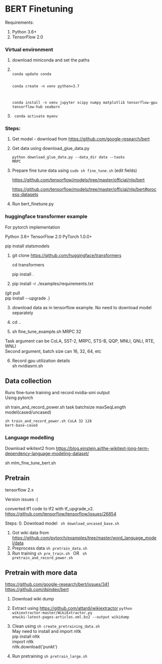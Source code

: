 # BERT Finetuning

Requirements:

1. Python 3.6+
2. TensorFlow 2.0

### Virtual environment

1. download miniconda and set the paths
2. <code>
   conda update conda

   conda create -n venv python=3.7

   conda install -n venv jupyter scipy numpy matplotlib tensorflow-gpu tensorflow-hub seaborn 
   </code>

3. <code> conda activate myenv</code>
<!-- 
4. <code> pip install tf-models-nightly </code>  -->

### Steps:

1. Get model - download from https://github.com/google-research/bert

2. Get data using download_glue_data.py

   <code>python download_glue_data.py --data_dir data --tasks MRPC</code>

3. Prepare fine tune data using <code>sudo sh fine_tune.sh</code>
   (edit fields)

   https://github.com/tensorflow/models/tree/master/official/nlp/bert

   https://github.com/tensorflow/models/tree/master/official/nlp/bert#process-datasets

4. Run bert_finetune.py


### huggingface transformer example

For pytorch implementation

Python 3.6+ TensorFlow 2.0 PyTorch 1.0.0+

pip install statsmodels

1. git clone https://github.com/huggingface/transformers

    cd transformers

    pip install .

2. pip install -r ./examples/requirements.txt

(git pull \
pip install --upgrade .)


3. download data as in tensorflow example. No need to download model separately

4. cd ..
5. sh fine_tune_example.sh MRPC 32

Task argument can be CoLA, SST-2, MRPC, STS-B, QQP, MNLI, QNLI, RTE, WNLI \
Second argument, batch size can 16, 32, 64, etc

6. Record gpu utilization details \
 sh nvidiasmi.sh

## Data collection
Runs fine-tune training and record nvidia-smi output \
Using pytorch 

sh train_and_record_power.sh task batchsize maxSeqLength model(cased/uncased)

<code>sh train_and_record_power.sh CoLA 32 128 bert-base-cased</code>
 
### Language modelling

Download wikitext2 from https://blog.einstein.ai/the-wikitext-long-term-dependency-language-modeling-dataset/

sh mlm_fine_tune_bert.sh


## Pretrain
tensorflow 2.x

Version issues :(

converted tf1 code to tf2 with tf_upgrade_v2. \
https://github.com/tensorflow/tensorflow/issues/26854

Steps:
0. Download model <code> sh download_uncased_base.sh </code>
1. Got wiki data from https://github.com/pytorch/examples/tree/master/word_language_model/data 
2. Preprocess data <code>sh pretrain_data.sh</code>
3. Run training <code>sh pre_train.sh </code> 
OR
<code> sh pretrain_and_record_power.sh </code>

## Pretrain with more data

https://github.com/google-research/bert/issues/341
https://github.com/dsindex/bert

1. Download wiki dump
2. Extract using https://github.com/attardi/wikiextractor 
<code>python wikiextractor-master/WikiExtractor.py enwiki-latest-pages-articles.xml.bz2 --output wikidump</code>

3. Clean using <code>sh create_pretraining_data.sh</code> \
May need to install and import nltk \
pip install nltk \
import nltk \
nltk.download('punkt')
4. Run pretraining <code>sh pretrain_large.sh</code>